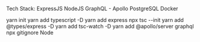 Tech Stack:
ExpressJS
NodeJS
GraphQL - Apollo
PostgreSQL
Docker

yarn init
yarn add typescript -D
yarn add express
npx tsc --init
yarn add @types/express -D
yarn add tsc-watch -D
yarn add @apollo/server graphql
npx gitignore Node